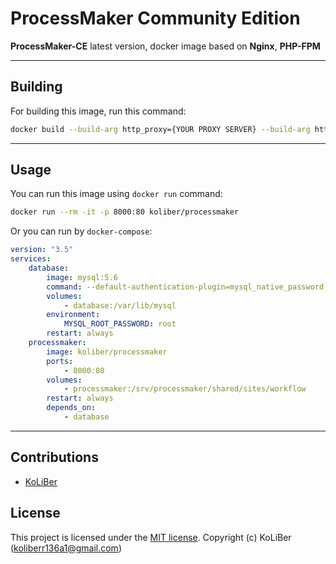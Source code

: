 # ProcessMaker Community Edition

**ProcessMaker-CE** latest version, docker image based on **Nginx**, **PHP-FPM**

---

## Building

For building this image, run this command:

```bash
docker build --build-arg http_proxy={YOUR PROXY SERVER} --build-arg https_proxy={YOUR PROXY SERVER} -t {IMAGE NAME} .
```

---

## Usage

You can run this image using `docker run` command:

```bash
docker run --rm -it -p 8000:80 koliber/processmaker
```

Or you can run by `docker-compose`:

```yml
version: "3.5"
services:
    database:
        image: mysql:5.6
        command: --default-authentication-plugin=mysql_native_password --lower_case_table_names=1 --character-set-server=utf8 --collation-server=utf8_general_ci
        volumes:
            - database:/var/lib/mysql
        environment:
            MYSQL_ROOT_PASSWORD: root
        restart: always
    processmaker:
        image: koliber/processmaker
        ports:
            - 8000:80
        volumes:
            - processmaker:/srv/processmaker/shared/sites/workflow
        restart: always
        depends_on:
            - database
```

---

## Contributions

-   [KoLiBer](https://www.linkedin.com/in/mohammad-hosein-nemati-665b1813b/)

## License

This project is licensed under the [MIT license](LICENSE.md).
Copyright (c) KoLiBer (koliberr136a1@gmail.com)
